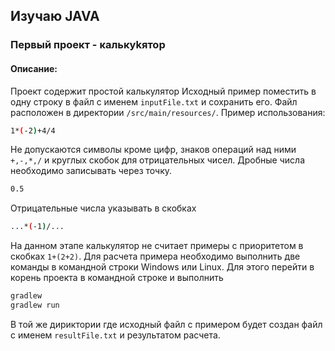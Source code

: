 ## Изучаю JAVA
### Первый проект - калькуkятор
#### Описание:
Проект содержит простой калькулятор
Исходный пример поместить в одну строку в файл с именем `inputFile.txt` и сохранить его.
Файл расположен в директории `/src/main/resources/`.
Пример использования:
```sh
1*(-2)+4/4
```
Не допускаются символы кроме цифр, знаков операций над ними `+,-,*,/` и круглых скобок для отрицательных чисел.
Дробные числа необходимо записывать через точку.
```sh
0.5
```
Отрицательные числа указывать в скобках
```sh
...*(-1)/...
```
На данном этапе калькулятор не считает примеры с приоритетом в скобках `1+(2+2)`.
Для расчета примера необходимо выполнить две команды в командной строки Windows или Linux.
Для этого перейти в корень проекта в командной строке и выполнить
```sh
gradlew
gradlew run
```
В той же дириктории где исходный файл с примером будет создан файл с именем `resultFile.txt` и результатом расчета. 
